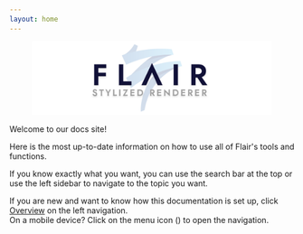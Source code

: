 ```yaml
---
layout: home
---
```


<figure class="">
	<img src="/media/misc/flair_backdrop.png" alt="Flair - Stylized Renderer">
</figure>

Welcome to our docs site!

Here is the most up-to-date information on how to use all of Flair's tools and functions.

If you know exactly what you want, you can use the search bar at the top or use the left sidebar to navigate to the topic you want.

If you are new and want to know how this documentation is set up, click [Overview](/flair/) on the left navigation.  
On a mobile device? Click on the menu icon (<i class="far fa-bars"></i>) to open the navigation.

